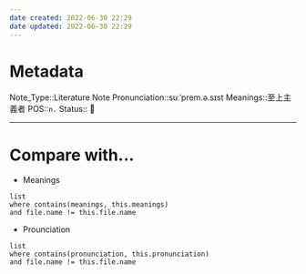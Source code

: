 ```yaml
---
date created: 2022-06-30 22:29
date updated: 2022-06-30 22:29
---
```


# Metadata

Note_Type::Literature Note
Pronunciation::suːˈprem.ə.sɪst
Meanings::至上主義者
POS::`n.`
Status:: 👶

---

# Compare with...

- Meanings

```dataview
list
where contains(meanings, this.meanings)
and file.name != this.file.name
```

- Prounciation

```dataview
list
where contains(pronunciation, this.pronunciation)
and file.name != this.file.name
```
